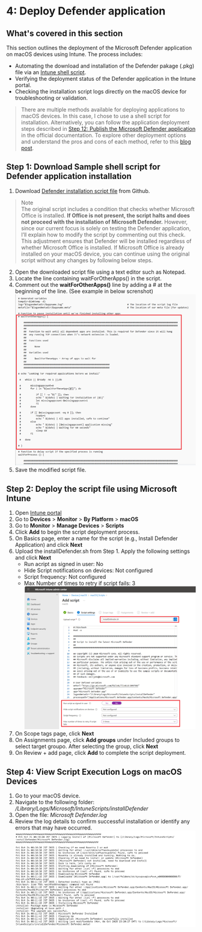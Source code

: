 # 4: Deploy Defender application

## What's covered in this section
This section outlines the deployment of the Microsoft Defender application on macOS devices using Intune. The process includes:
- Automating the download and installation of the Defender pakage (.pkg) file via an [Intune shell script](https://learn.microsoft.com/en-us/intune/intune-service/apps/macos-shell-scripts).
- Verifying the deployment status of the Defender application in the Intune portal.
- Checking the installation script logs directly on the macOS device for troubleshooting or validation.
  
> There are multiple methods available for deploying applications to macOS devices. In this case, I chose to use a shell script for installation. Alternatively, you can follow the application deployment steps described in [Step 12: Publish the Microsoft Defender application](https://learn.microsoft.com/en-us/defender-endpoint/mac-install-with-intune#step-12-publish-the-microsoft-defender-application) in the official documentation.
> To explore other deployment options and understand the pros and cons of each method, refer to this [blog post](https://techcommunity.microsoft.com/blog/intunecustomersuccess/deploying-microsoft-365-apps-for-mac-with-microsoft-intune---a-deep-dive/2243040).

## Step 1: Download Sample shell script for Defender application installation
1. Download [Defender installation script file](https://github.com/microsoft/shell-intune-samples/blob/master/macOS/Apps/Defender/installDefender.sh) from Github.
> Note  
> The original script includes a condition that checks whether Microsoft Office is installed. **If Office is not present, the script halts and does not proceed with the installation of Microsoft Defender.**
However, since our current focus is solely on testing the Defender application, I’ll explain how to modify the script by commenting out this check. This adjustment ensures that Defender will be installed regardless of whether Microsoft Office is installed.
If Microsoft Office is already installed on your macOS device, you can continue using the original script without any changes by following below steps.
2. Open the downloaded script file using a text editor such as Notepad. 
3. Locate the line containing waitForOtherApps() in the script.
4. Comment out the **waitForOtherApps()** line by adding a # at the beginning of the line. (See example in below screnshot)
   ![image alt](https://github.com/yujiaoMSFT/Microsoft-Defender-For-Endpoint/blob/main/Images/macOS/InstallerScript1.png)
5. Save the modified script file.
   
## Step 2: Deploy the script file using Microsoft Intune
1. Open [Intune portal](https://aka.ms/memac)
2. Go to **Devices** > **Monitor** > **By Platform** > **macOS**
3. Go to **Monitor** > **Manage Devices** > **Scripts**
4. Click **Add** to begin the script deployment process.
5. On Basics page, enter a name for the script (e.g., Install Defender Application) and click **Next**
6. Upload the installDefender.sh from Step 1. Apply the following settings and click **Next**
   - Run acript as signed in user: No  
   - Hide Script notifications on devices: Not configured  
   - Script frequency: Not configured
   - Max Number of times to retry if script fails: 3  
   ![image alt](https://github.com/yujiaoMSFT/Microsoft-Defender-For-Endpoint/blob/main/Images/macOS/IntuneMDEScript1.png)
7. On Scope tags page, click **Next**
8. On Assignments page, click **Add groups** under Included groups to select target groupo. After selecting the group, click **Next**
9. On Review + add page, click **Add** to complete the script deployment.

## Step 4: View Script Execution Logs on macOS Devices
1. Go to your macOS device.
2. Navigate to the following folder: */Library/Logs/Microsoft/IntuneScripts/installDefender*
3. Open the file: *Microsoft Defender.log*
4. Review the log details to confirm successful installation or identify any errors that may have occurred.
   ![image alt](https://github.com/yujiaoMSFT/Microsoft-Defender-For-Endpoint/blob/main/Images/macOS/DefenderApp_ScriptLog.png)


